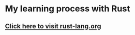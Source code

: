 # My learning process with Rust
## [Click here to visit rust-lang.org](https://www.rust-lang.org/learn)
